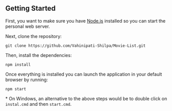 ## Getting Started

First, you want to make sure you have [Node.js](http://nodejs.org) installed so you can start the personal web server. 

Next, clone the repository:

    git clone https://github.com/Vahinipati-Shilpa/Movie-List.git

Then, install the dependencies:

    npm install

Once everything is installed you can launch the application in your default browser by running:

    npm start

\* On Windows, an alternative to the above steps would be to double click on `instal.cmd` and then `start.cmd`.
